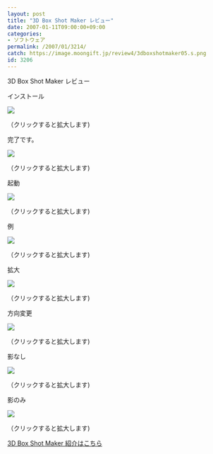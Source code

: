 ```yaml
---
layout: post
title: "3D Box Shot Maker レビュー"
date: 2007-01-11T09:00:00+09:00
categories:
- ソフトウェア
permalink: /2007/01/3214/
catch: https://image.moongift.jp/review4/3dboxshotmaker05.s.png
id: 3206
---
```

3D Box Shot Maker レビュー  
<!--more-->

インストール

  

[![](https://image.moongift.jp/review4/3dboxshotmaker01.s.png)](https://image.moongift.jp/review4/3dboxshotmaker01.png)  
  
（クリックすると拡大します)

  

完了です。

  

[![](https://image.moongift.jp/review4/3dboxshotmaker02.s.png)](https://image.moongift.jp/review4/3dboxshotmaker02.png)  
  
（クリックすると拡大します)

  

起動

  

[![](https://image.moongift.jp/review4/3dboxshotmaker03.s.png)](https://image.moongift.jp/review4/3dboxshotmaker03.png)  
  
（クリックすると拡大します)

  

例

  

[![](https://image.moongift.jp/review4/3dboxshotmaker04.s.png)](https://image.moongift.jp/review4/3dboxshotmaker04.png)  
  
（クリックすると拡大します)

  

拡大

  

[![](https://image.moongift.jp/review4/3dboxshotmaker05.s.png)](https://image.moongift.jp/review4/3dboxshotmaker05.png)  
  
（クリックすると拡大します)

  

方向変更

  

[![](https://image.moongift.jp/review4/3dboxshotmaker06.s.png)](https://image.moongift.jp/review4/3dboxshotmaker06.png)  
  
（クリックすると拡大します)

  

影なし

  

[![](https://image.moongift.jp/review4/3dboxshotmaker07.s.png)](https://image.moongift.jp/review4/3dboxshotmaker07.png)  
  
（クリックすると拡大します)

  

影のみ

  

[![](https://image.moongift.jp/review4/3dboxshotmaker08.s.png)](https://image.moongift.jp/review4/3dboxshotmaker08.png)  
  
（クリックすると拡大します)

  

[3D Box Shot Maker 紹介はこちら](http://fw.moongift.jp/intro/i-3203.html)

